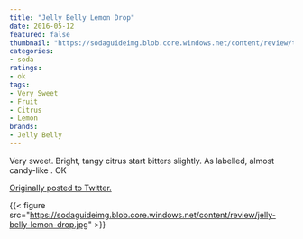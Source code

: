 ```yaml
---
title: "Jelly Belly Lemon Drop"
date: 2016-05-12
featured: false
thumbnail: "https://sodaguideimg.blob.core.windows.net/content/review/thumbs/jelly-belly-lemon-drop.jpg"
categories:
- soda
ratings:
- ok
tags:
- Very Sweet
- Fruit
- Citrus
- Lemon
brands:
- Jelly Belly
---
```


Very sweet. Bright, tangy citrus start bitters slightly. As labelled, almost candy-like . OK

[Originally posted to Twitter.](https://twitter.com/Cavorter/status/730927200929730560)

{{< figure src="https://sodaguideimg.blob.core.windows.net/content/review/jelly-belly-lemon-drop.jpg" >}}

